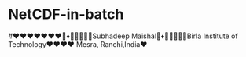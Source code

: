 # NetCDF-in-batch
#❤️❤️❤️❤️❤️❤️❤️🔶♦🔵🔶🔷🔸🐭Subhadeep Maishal🔶♦🔵🔶🔷🔸🐭Birla Institute of Technology❤️❤️❤️❤️
Mesra, Ranchi,India❤️
